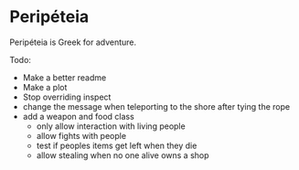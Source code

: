 # Peripéteia

Peripéteia is Greek for adventure.

Todo:
* Make a better readme
* Make a plot
* Stop overriding inspect
* change the message when teleporting to the shore after tying the rope
* add a weapon and food class
	* only allow interaction with living people
	* allow fights with people
	* test if peoples items get left when they die
	* allow stealing when no one alive owns a shop
